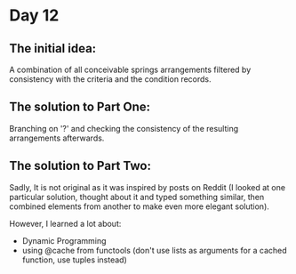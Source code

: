 # Day 12

## The initial idea: 

A combination of all conceivable springs arrangements filtered by consistency with the criteria and the condition records.

## The solution to Part One:

Branching on '?' and checking the consistency of the resulting arrangements afterwards.

## The solution to Part Two:

Sadly, It is not original as it was inspired by posts on Reddit (I looked at one particular solution, thought about it and typed something similar, then combined elements from another to make even more elegant solution).

However, I learned a lot about:
- Dynamic Programming 
- using @cache from functools (don't use lists as arguments for a cached function, use tuples instead)